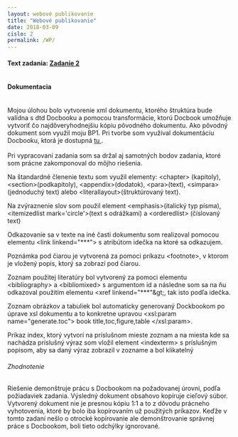 ```yaml
---
layout: webové publikovanie
title: "Webové publikovanie"
date: 2018-03-09
cislo: 2
permalink: /WP/
---
```

#### Text zadania: <a href="https://wiki.fiit.stuba.sk/study/bc/info/wp/2017-18/zadanie2/"> Zadanie 2</a> <br><br>

#### Dokumentacia

<br>
Mojou úlohou bolo vytvorenie xml dokumentu, ktorého štruktúra bude valídna s dtd Docbooku a pomocou transformácie, ktorú Docbook umožňuje vytvoriť čo najdôveryhodnejšiu kópiu pôvodného dokumentu. Ako pôvodný dokument som využil moju BP1. Pri tvorbe som využíval dokumentáciu Docbooku, ktorá je dostupná <a href = "https://tdg.docbook.org/tdg/4.5/docbook.html"> tu </a>. <br> <br>
Pri vypracovaní zadania som sa držal aj samotných bodov zadania, ktoré som prácne zakomponoval do môjho riešenia.

Na štandardné členenie textu som využil elementy: &lt;chapter&gt; (kapitoly), &lt;section&gt;(podkapitoly), &lt;appendix&gt;(dodatok), &lt;para&gt;(text), &lt;simpara&gt;(jednoduchý text) alebo &lt;literallayout&gt;(štruktúrovaný text).

Na zvýraznenie slov som použil element &lt;emphasis&gt;(italický typ písma), &lt;itemizedlist mark='circle'&gt;(text s odrážkami) a &lt;orderedlist&gt; (číslovaný text)
 
Odkazovanie sa v texte na iné časti dokumentu som realizoval pomocou elementu &lt;link linkend="***"&gt; s atribútom idečka na ktoré sa odkazujem.
 
Poznámka pod čiarou je vytvorená za pomoci príkazu &lt;footnote&gt;, v ktorom je vložený popis, ktorý sa zobrazí pod čiarou.

Zoznam použitej literatúry bol vytvorený za pomoci elementu &lt;bibliography&gt; a &lt;bibliomixed&gt; s argumentom id a následne som sa na ňu odkazoval použitím elementu &lt;xref linkend="***"\&gt;, tak isto podľa idečka.

Zoznam obrázkov a tabuliek bol automaticky generovaný Dockbookom po úprave xsl dokumentu a to konkretne upravou &lt;xsl:param name="generate.toc"&gt; book title,toc,figure,table &lt;/xsl:param&gt;.
 
Príkaz index, ktorý vytvorí na príslušnom mieste zoznam a na miesta kde sa nachádza príslušný výraz som vložil element &lt;indexterm&gt; s príslušným popisom, aby sa daný výraz zobrazil v zozname a bol klikatelný

###### Zhodnotenie

Riešenie demonštruje prácu s Docbookom na požadovanej úrovni, podľa požiadaviek zadania. Výsledný dokument obsahovo kopíruje cieľový súbor. Vytvorený dokument nie je presnou kópiu 1:1 a to z dôvodu prácneho vyhotovenia, ktoré by bolo iba kopírovaním už použitých príkazov. Keďže v tomto zadaní nešlo o otrocké kopírovanie ale demonštrovanie správnej práce s Docbookom, boli tieto odchýlky ignorované.
